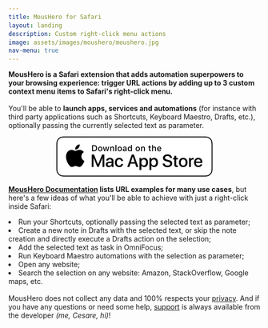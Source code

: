 ```yaml
---
title: MousHero for Safari
layout: landing
description: Custom right-click menu actions
image: assets/images/moushero/moushero.jpg
nav-menu: true
---
```

<!-- Main -->
<div id="main">

<!-- One -->
<section id="one">
	<div class="inner">
		<p>
			<b>MousHero is a Safari extension that adds automation superpowers to your browsing experience: trigger URL actions by adding up to 3 custom context menu items to Safari's right-click menu.</b>
			<br>
			<br>
			You'll be able to <b>launch apps, services and automations</b> (for instance with third party applications such as Shortcuts, Keyboard Maestro, Drafts, etc.), optionally passing the currently selected text as parameter.
		</p>
				<p style="text-align:center">
			<a href="https://apps.apple.com/us/app/moushero-for-safari/id6447680045" class="image" target="new">
				<img src="assets/images/download_mac_app_store_white_bg.svg" alt="Download on the Mac App Store" data-position="center center" />
			</a>
		</p>
		<p>
			<b><a href="{{ site.baseurl }}/moushero-for-safari/moushero-documentation-and-examples.html">MousHero Documentation</a> lists URL examples for many use cases</b>, but here's a few ideas of what you'll be able to achieve with just a right-click inside Safari:
			<li>Run your Shortcuts, optionally passing the selected text as parameter;</li>
			<li>Create a new note in Drafts with the selected text, or skip the note creation and directly execute a Drafts action on the selection;</li>
			<li>Add the selected text as task in OmniFocus;</li>
			<li>Run Keyboard Maestro automations with the selection as parameter;</li>
			<li>Open any website;</li>
			<li>Search the selection on any website: Amazon, StackOverflow, Google maps, etc.</li>
			<br>
			MousHero does not collect any data and 100% respects your <a href="{{ site.baseurl }}/privacy/moushero_terms_of_service_and_privacy_policy.html">privacy</a>. And if you have any questions or need some help, <a href="mailto:support@cdf1982.com">support</a> is always available from the developer <i>(me, Cesare, hi)</i>!
		</p>
	</div>
</section>
</div>